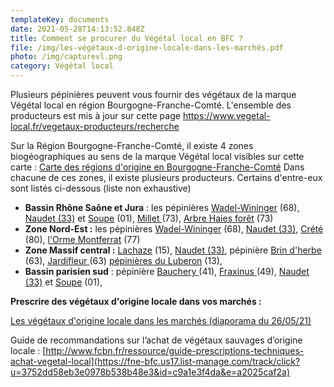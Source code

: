 ```yaml
---
templateKey: documents
date: 2021-05-28T14:13:52.848Z
title: Comment se procurer du Végétal local en BFC ?
file: /img/les-végétaux-d-origine-locale-dans-les-marchés.pdf
photo: /img/capturevl.png
category: Végétal local
---
```

Plusieurs pépinières peuvent vous fournir des végétaux de la marque Végétal local en région Bourgogne-Franche-Comté. L'ensemble des producteurs est mis à jour sur cette page <https://www.vegetal-local.fr/vegetaux-producteurs/recherche>

Sur la Région Bourgogne-Franche-Comté, il existe 4 zones biogéographiques au sens de la marque Végétal local visibles sur cette carte : <a href="/img/ro-vl-dans-la-région-bfc.pdf" target="_blank">Carte des régions d'origine en Bourgogne-Franche-Comté</a>  Dans chacune de ces zones, il existe plusieurs producteurs. Certains d'entre-eux sont listés ci-dessous (liste non exhaustive)

* **Bassin Rhône Saône et Jura** : les pépinières [Wadel-Wininger](https://www.pepinieres-wadel-wininger.fr/) (68), [Naudet (33)](https://www.pepinieres-naudet.com/) et [Soupe](http://pepinieres-soupe.com/) (01), [Millet ](https://www.pepinieres-millet.com/)(73), [Arbre Haies forêt](http://www.arbre-haie-foret.com/) (73)
* **Zone Nord-Est :** les pépinières [Wadel-Wininger](https://www.pepinieres-wadel-wininger.fr/) (68), [Naudet (33)](https://www.pepinieres-naudet.com/), [Crété ](http://www.pepinieres-crete.fr/)(80), [l'Orme Montferrat](http://www.pepiniere-77.com/) (77)
* **Zone Massif central :** [Lachaze](http://www.pepiniere-lachaze.fr/) (15), [Naudet (33)](https://www.pepinieres-naudet.com/), pépinière [Brin d'herbe](http://pepiniere.brindherbe.org/) (63), [Jardifleur ](https://jardifleurs.business.site/?utm_source=gmb&utm_medium=referral)(63) [pépinières du Luberon](http://www.pepinieres-naudet.com/boutique/9__pepiniere-du-luberon) (13), 
* **Bassin parisien sud** : pépinière [Bauchery ](http://www.bauchery.fr/)(41), [Fraxinus ](http://www.fraxinus-sp.fr/)(49), [Naudet (33)](https://www.pepinieres-naudet.com/) et [Soupe](http://pepinieres-soupe.com/) (01),



**Prescrire des végétaux d'origine locale dans vos marchés :**

<a href="/img/les-végétaux-d-origine-locale-dans-les-marchés.pdf" target="_blank">Les végétaux d'origine locale dans les marchés (diaporama du 26/05/21)</a>

Guide de recommandations sur l’achat de végétaux sauvages d’origine locale : [http://www.fcbn.fr/ressource/guide-prescriptions-techniques-achat-vegetal-local](https://fne-bfc.us17.list-manage.com/track/click?u=3752dd58eb3e0978b538b48e3&id=c9a1e3f4da&e=a2025caf2a)